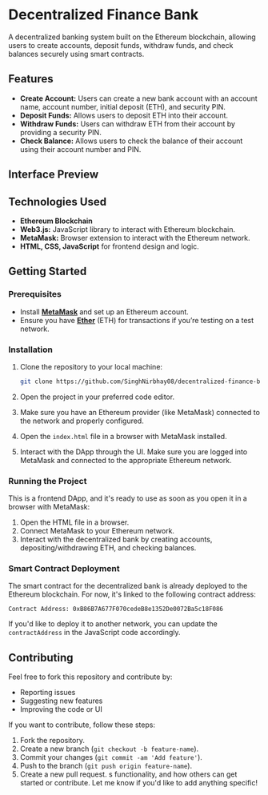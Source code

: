# Decentralized Finance Bank

A decentralized banking system built on the Ethereum blockchain, allowing users to create accounts, deposit funds, withdraw funds, and check balances securely using smart contracts.

## Features

- **Create Account:** Users can create a new bank account with an account name, account number, initial deposit (ETH), and security PIN.
- **Deposit Funds:** Allows users to deposit ETH into their account.
- **Withdraw Funds:** Users can withdraw ETH from their account by providing a security PIN.
- **Check Balance:** Allows users to check the balance of their account using their account number and PIN.

## Interface Preview



## Technologies Used

- **Ethereum Blockchain**
- **Web3.js:** JavaScript library to interact with Ethereum blockchain.
- **MetaMask:** Browser extension to interact with the Ethereum network.
- **HTML, CSS, JavaScript** for frontend design and logic.

## Getting Started

### Prerequisites

- Install **[MetaMask](https://metamask.io/)** and set up an Ethereum account.
- Ensure you have **[Ether](https://faucet.metamask.io/)** (ETH) for transactions if you’re testing on a test network.

### Installation

1. Clone the repository to your local machine:

   ```bash
   git clone https://github.com/SinghNirbhay08/decentralized-finance-bank.git
   ```

2. Open the project in your preferred code editor.

3. Make sure you have an Ethereum provider (like MetaMask) connected to the network and properly configured.

4. Open the `index.html` file in a browser with MetaMask installed.

5. Interact with the DApp through the UI. Make sure you are logged into MetaMask and connected to the appropriate Ethereum network.

### Running the Project

This is a frontend DApp, and it's ready to use as soon as you open it in a browser with MetaMask:

1. Open the HTML file in a browser.
2. Connect MetaMask to your Ethereum network.
3. Interact with the decentralized bank by creating accounts, depositing/withdrawing ETH, and checking balances.

### Smart Contract Deployment

The smart contract for the decentralized bank is already deployed to the Ethereum blockchain. For now, it's linked to the following contract address:

```text
Contract Address: 0xB86B7A677F070cedeB8e1352De0072Ba5c18F086
```

If you'd like to deploy it to another network, you can update the `contractAddress` in the JavaScript code accordingly.

## Contributing

Feel free to fork this repository and contribute by:

- Reporting issues
- Suggesting new features
- Improving the code or UI

If you want to contribute, follow these steps:

1. Fork the repository.
2. Create a new branch (`git checkout -b feature-name`).
3. Commit your changes (`git commit -am 'Add feature'`).
4. Push to the branch (`git push origin feature-name`).
5. Create a new pull request.
s functionality, and how others can get started or contribute. Let me know if you'd like to add anything specific!
